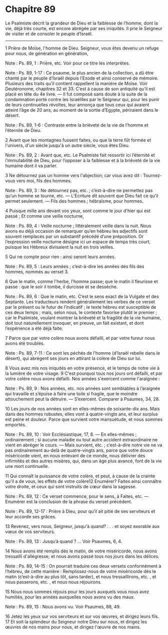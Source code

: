 # Chapitre 89

Le Psalmiste décrit la grandeur de Dieu et la faiblesse de l’homme, dont la vie, déjà très courte, est encore abrégée par ses iniquités.
Il prie le Seigneur de visiter et de consoler le peuple d’Israël.

***

1 Prière de Moïse, l'homme de Dieu. Seigneur, vous êtes devenu un refuge pour nous, de génération en génération,

<span class="bible-note">Note : </span> Ps. 89, 1 : Prière, etc. Voir pour ce titre les interprètes.

<span class="bible-note">Note : </span> Ps. 89, 1-17 : Ce psaume, le plus ancien de la collection, a dû être chanté par le peuple d’Israël depuis l’Exode et ainsi conservé de mémoire. Plusieurs des traits qu’il contient rappellent la manière de Moïse. Voir Deutéronome, chapitres 32 et 33. C’est à cause de son antiquité qu’il est placé en tête du 4e livre. ― Il fut composé sans doute à la suite de la condamnation porté contre les Israélites par le Seigneur qui, pour les punir de leurs continuelles révoltes, leur annonça que tous ceux qui avaient atteint l’âge de 20 ans, au moment de la sortie d’Egypte, périraient dans le désert.

<span class="bible-note">Note : </span> Ps. 89, 1-6 : Contraste entre la brièveté de la vie de l’homme et l’éternité de Dieu.


2 Avant que les montagnes fussent faites, ou que la terre fût formée et l'univers, d'un siècle jusqu'à un autre siècle, vous êtes Dieu.

<span class="bible-note">Note : </span> Ps. 89, 2 : Avant que, etc. Le Psalmiste fait ressortir ici l’éternité et l’immutabilité de Dieu, pour l’opposer à la faiblesse et à la brièveté de la vie humaine dont il va parler.


3 Ne détournez pas un homme vers l'abjection; car vous avez dit : Tournez-vous vers moi, fils des hommes.

<span class="bible-note">Note : </span> Ps. 89, 3 : Ne détournez pas, etc. ; c’est-à-dire ne permettez pas qu’un homme se tourne, etc. ― L’Ecriture dit souvent que Dieu fait ce qu’il permet seulement. ― Fils des hommes ; hébraïsme, pour hommes.

4 Puisque mille ans devant vos yeux, sont comme le jour d'hier qui est passé ; Et comme une veille nocturne,

<span class="bible-note">Note : </span> Ps. 89, 4 : Veille nocturne ; littéralement veille dans la nuit. Nous avons eu déjà occasion de remarquer qu’en hébreu les adjectifs sont souvent remplacés par un substantif précédé d’une préposition. Or l’expression veille nocturne désigne ici un espace de temps très court, puisque les Hébreux divisaient la nuit en trois veilles.

5 Qui ne compte pour rien : ainsi seront leurs années.

<span class="bible-note">Note : </span> Ps. 89, 5 : Leurs années ; c’est-à-dire les années des fils des hommes, nommés au verset 3.

6 Que le matin, comme l'herbe, l'homme passe; que le matin il fleurisse et passe : que le soir il tombe, il durcisse et se dessèche.

<span class="bible-note">Note : </span> Ps. 89, 6 : Que le matin, etc. C’est le sens exact de la Vulgate et des Septante. Les traducteurs rendent généralement les verbes de ce verset par le présent ou le futur de l’indicatif ; le texte hébreu est susceptible de ces deux temps ; mais, selon nous, le contexte favorise plutôt le premier ; car le Psalmiste, voulant montrer la brièveté et la fragilité de la vie humaine, doit tout naturellement invoquer, en preuve, un fait existant, et dont l’expérience a été déjà faite.


7 Parce que par votre colère nous avons défailli, et par votre fureur nous avons été troublés.

<span class="bible-note">Note : </span> Ps. 89, 7-11 : Ce sont les péchés de l’homme (d’Israël rebelle dans le désert), qui abrègent ses jours en attirant la colère de Dieu sur lui.

8 Vous avez mis nos iniquités en votre présence, et le temps de notre vie à la lumière de votre visage. 9 C'est pourquoi tous nos jours ont défailli, et par votre colère nous avons défailli. Nos années s'exercent comme l'araignée :

<span class="bible-note">Note : </span> Ps. 89, 9 : Nos années, etc. nos années sont semblables à l’araignée qui travaille et s’épuise à faire une toile si fragile, que le moindre attouchement peut la détruire. ― S’exercent. Comparer à Psaumes, 34, 28.

10 Les jours de nos années sont en elles-mêmes de soixante-dix ans. Mais dans des hommes robustes, elles vont à quatre-vingts ans, et leur surplus est peine et douleur. Parce que survient votre mansuétude, et nous sommes emportés.

<span class="bible-note">Note : </span> Ps. 89, 10 : Voir Ecclésiastique, 17, 8. ― En elles-mêmes ; ordinairement ; si aucune maladie ou tout autre accident extraordinaire ne vient en abréger le cours. ― Mais survient, etc. ; c’est-à-dire notre vie ne va pas ordinairement au-delà de quatre-vingts ans, parce que votre douce miséricorde vient, en nous enlevant de ce monde, nous délivrer des infirmités et des autres misères, qui, dans un âge plus avancé, font de la vie une mort continuelle.


11 Qui connaît la puissance de votre colère, et peut, à cause de la crainte qu'il a de vous, les effets de votre colère12 Enumérer? Faites ainsi connaître votre droite, et ceux qui sont instruits de cœur dans la sagesse.

<span class="bible-note">Note : </span> Ps. 89, 12 : Ce verset commence, pour le sens, à Faites, etc. ― Enumérer est la conclusion de la phrase du verset précédent.

<span class="bible-note">Note : </span> Ps. 89, 12-17 : Prière à Dieu, pour qu’il ait pitié de ses serviteurs et leur accorde ses grâces.


13 Revenez, vers nous, Seigneur, jusqu'à quand? . . . et soyez exorable aux vœux de vos serviteurs.

<span class="bible-note">Note : </span> Ps. 89, 13 : Jusqu’à quand ? … Voir Psaumes, 6, 4.

14 Nous avons été remplis dès le matin, de votre miséricorde, nous avons tressailli d'allégresse; et nous avons passé tous nos jours dans les délices.

<span class="bible-note">Note : </span> Ps. 89, 14-15 : On pourrait traduire ces deux versets conformément à l’hébreu, de cette manière : Remplissez-nous de votre miséricorde dès le matin (c’est-à-dire au plus tôt, sans tarder), et nous tressaillirons, etc. , et nous passerons, etc. , et nous nous réjouirons.

15 Nous nous sommes réjouis pour les jours auxquels vous nous avez humiliés, pour les années auxquelles nous avons vu des maux.

<span class="bible-note">Note : </span> Ps. 89, 15 : Nous avons vu. Voir Psaumes, 88, 49.

16 Jetez les yeux sur vos serviteurs et sur vos œuvres, et dirigez leurs fils. 17 Et soit la splendeur du Seigneur notre Dieu sur nous, et dirigez les œuvres de nos mains pour nous, et dirigez l'œuvre de nos mains.

